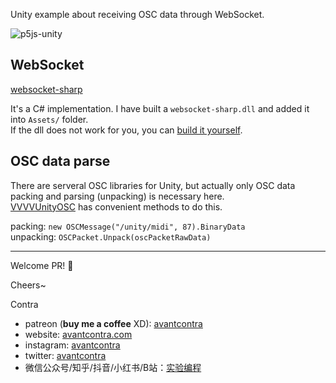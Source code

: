 Unity example about receiving OSC data through WebSocket.

![p5js-unity](http://float.intplusplus.cn/p5js-unity.gif)

## WebSocket

[websocket-sharp](https://github.com/sta/websocket-sharp)

It's a C# implementation. I have built a `websocket-sharp.dll` and added it into `Assets/` folder.    
If the dll does not work for you, you can [build it yourself](https://github.com/sta/websocket-sharp#self-build).


## OSC data parse

There are serveral OSC libraries for Unity, but actually only OSC data packing and parsing (unpacking) is necessary here.   
[VVVVUnityOSC](https://github.com/frankiezafe/VVVVUnityOSC) has convenient methods to do this.

packing: `new OSCMessage("/unity/midi", 87).BinaryData`    
unpacking: `OSCPacket.Unpack(oscPacketRawData)`


-----
Welcome PR! 👏

Cheers~

Contra

- patreon (**buy me a coffee** XD): [avantcontra](https://www.patreon.com/avantcontra)
- website: [avantcontra.com](https://www.avantcontra.com)
- instagram: [avantcontra](https://instagram.com/avantcontra)
- twitter: [avantcontra](https://twitter.com/avantcontra)
- 微信公众号/知乎/抖音/小红书/B站：[实验编程](https://space.bilibili.com/309452713)
